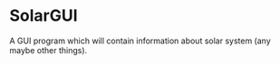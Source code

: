 # SolarGUI
A GUI program which will contain information about solar system (any maybe other things).
